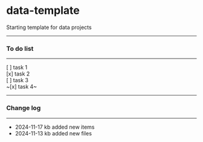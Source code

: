 # data-template
Starting template for data projects

---





### To do list
---
[ ] task 1  
[x] task 2  
[ ] task 3  
~[x] task 4~  

---

### Change log


---
- 2024-11-17 kb added new items
- 2024-11-13 kb added new files